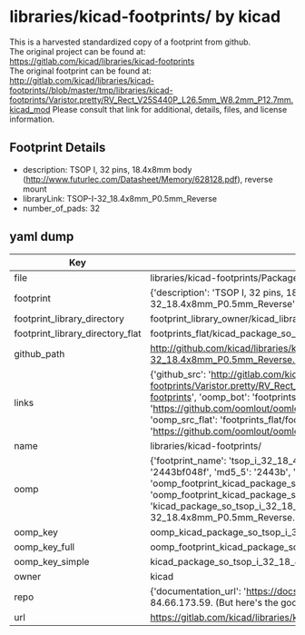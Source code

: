 # libraries/kicad-footprints/ by kicad  
This is a harvested standardized copy of a footprint from github.  
The original project can be found at:  
https://gitlab.com/kicad/libraries/kicad-footprints  
The original footprint can be found at:
http://gitlab.com/kicad/libraries/kicad-footprints//blob/master/tmp/libraries/kicad-footprints/Varistor.pretty/RV_Rect_V25S440P_L26.5mm_W8.2mm_P12.7mm.kicad_mod
Please consult that link for additional, details, files, and license information.  
## Footprint Details
* description: TSOP I, 32 pins, 18.4x8mm body (http://www.futurlec.com/Datasheet/Memory/628128.pdf), reverse mount  
* libraryLink: TSOP-I-32_18.4x8mm_P0.5mm_Reverse  
* number_of_pads: 32  
## yaml dump  
| Key | Value |  
| --- | --- |  
| file | libraries/kicad-footprints/Package_SO.pretty/TSOP-I-32_18.4x8mm_P0.5mm_Reverse.kicad_mod |  
| footprint | {'description': 'TSOP I, 32 pins, 18.4x8mm body (http://www.futurlec.com/Datasheet/Memory/628128.pdf), reverse mount', 'libraryLink': 'TSOP-I-32_18.4x8mm_P0.5mm_Reverse', 'number_of_pads': 32} |  
| footprint_library_directory | footprint_library_owner/kicad_libraries/kicad-footprints/ |  
| footprint_library_directory_flat | footprints_flat/kicad_package_so_tsop_i_32_18_4x8mm_p0_5mm_reverse/working |  
| github_path | http://github.com/kicad/libraries/kicad-footprints//blob/master/tmp/libraries/kicad-footprints/Package_SO.pretty/TSOP-I-32_18.4x8mm_P0.5mm_Reverse.kicad_mod |  
| links | {'github_src': 'http://gitlab.com/kicad/libraries/kicad-footprints//blob/master/tmp/libraries/kicad-footprints/Varistor.pretty/RV_Rect_V25S440P_L26.5mm_W8.2mm_P12.7mm.kicad_mod', 'github_src_repo': 'https://gitlab.com/kicad/libraries/kicad-footprints', 'oomp_bot': 'footprints/kicad_package_so_tsop_i_32_18_4x8mm_p0_5mm_reverse/working', 'oomp_bot_github': 'https://github.com/oomlout/oomlout_oomp_footprint_bot/tree/main/footprints/kicad_package_so_tsop_i_32_18_4x8mm_p0_5mm_reverse/working', 'oomp_src_flat': 'footprints_flat/footprints_flat/kicad_package_so_tsop_i_32_18_4x8mm_p0_5mm_reverse/working', 'oomp_src_flat_github': 'https://github.com/oomlout/oomlout_oomp_footprint_src/tree/main/footprints_flat/kicad_package_so_tsop_i_32_18_4x8mm_p0_5mm_reverse/working'} |  
| name | libraries/kicad-footprints/ |  
| oomp | {'footprint_name': 'tsop_i_32_18_4x8mm_p0_5mm_reverse', 'library_name': 'package_so', 'md5': '2443bf048f79e42253d3c6eaa4ef3b6d', 'md5_10': '2443bf048f', 'md5_5': '2443b', 'md5_6': '2443bf', 'oomp_key': 'oomp_kicad_package_so_tsop_i_32_18_4x8mm_p0_5mm_reverse', 'oomp_key_extra': 'oomp_footprint_kicad_package_so_tsop_i_32_18_4x8mm_p0_5mm_reverse', 'oomp_key_full': 'oomp_footprint_kicad_package_so_tsop_i_32_18_4x8mm_p0_5mm_reverse_2443bf', 'oomp_key_simple': 'kicad_package_so_tsop_i_32_18_4x8mm_p0_5mm_reverse', 'original_filename': 'libraries/kicad-footprints/Package_SO.pretty/TSOP-I-32_18.4x8mm_P0.5mm_Reverse.kicad_mod', 'owner_name': 'kicad'} |  
| oomp_key | oomp_kicad_package_so_tsop_i_32_18_4x8mm_p0_5mm_reverse |  
| oomp_key_full | oomp_footprint_kicad_package_so_tsop_i_32_18_4x8mm_p0_5mm_reverse |  
| oomp_key_simple | kicad_package_so_tsop_i_32_18_4x8mm_p0_5mm_reverse |  
| owner | kicad |  
| repo | {'documentation_url': 'https://docs.github.com/rest/overview/resources-in-the-rest-api#rate-limiting', 'message': "API rate limit exceeded for 84.66.173.59. (But here's the good news: Authenticated requests get a higher rate limit. Check out the documentation for more details.)"} |  
| url | https://gitlab.com/kicad/libraries/kicad-footprints |  

